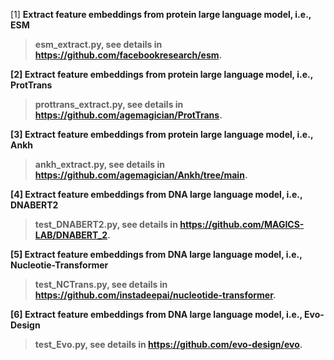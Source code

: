 [1] <b> Extract feature embeddings from protein large language model, i.e., ESM   
> esm_extract.py, see details in https://github.com/facebookresearch/esm.  


[2] <b> Extract feature embeddings from protein large language model, i.e., ProtTrans   
> prottrans_extract.py, see details in https://github.com/agemagician/ProtTrans.

[3] <b> Extract feature embeddings from protein large language model, i.e., Ankh   
> ankh_extract.py, see details in https://github.com/agemagician/Ankh/tree/main.

[4] <b> Extract feature embeddings from DNA large language model, i.e., DNABERT2   
> test_DNABERT2.py, see details in https://github.com/MAGICS-LAB/DNABERT_2.

[5] <b> Extract feature embeddings from DNA large language model, i.e., Nucleotie-Transformer   
> test_NCTrans.py, see details in https://github.com/instadeepai/nucleotide-transformer.

[6] <b> Extract feature embeddings from DNA large language model, i.e., Evo-Design   
> test_Evo.py, see details in https://github.com/evo-design/evo.
